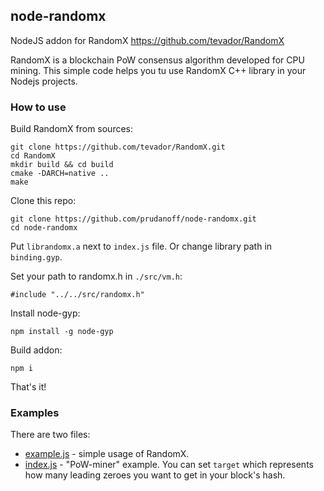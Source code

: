 ## node-randomx
NodeJS addon for RandomX https://github.com/tevador/RandomX

RandomX is a blockchain PoW consensus algorithm developed for CPU mining.
This simple code helps you tu use RandomX C++ library in your Nodejs projects. 

### How to use
Build RandomX from sources:
```
git clone https://github.com/tevador/RandomX.git
cd RandomX
mkdir build && cd build
cmake -DARCH=native ..
make
```
Clone this repo:
```
git clone https://github.com/prudanoff/node-randomx.git
cd node-randomx
```
Put `librandomx.a` next to `index.js` file. Or change library path in `binding.gyp`.

Set your path to randomx.h in `./src/vm.h`:
```
#include "../../src/randomx.h"
``` 

Install node-gyp:
```
npm install -g node-gyp
```
Build addon:
```
npm i
```
That's it! 

### Examples
There are two files:
* [example.js](example.js) - simple usage of RandomX.
* [index.js](index.js) - "PoW-miner" example. You can set `target` which represents how many leading zeroes you want to get in your block's hash.